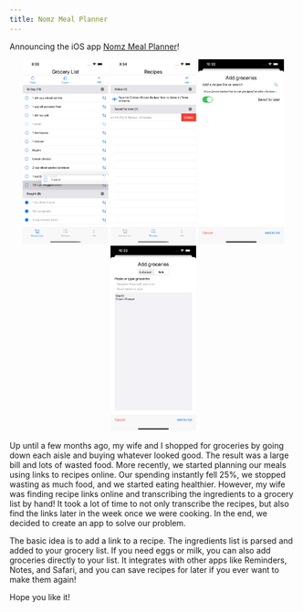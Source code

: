 ```yaml
---
title: Nomz Meal Planner
---
```


Announcing the iOS app [Nomz Meal Planner](https://mo-nomz.herokuapp.com)!

<div style="text-align: center">
  <img src="/assets/grocery-list.png" alt="/assets/grocery-list.png" width="150"/>
  <img src="/assets/recipe-list.png" alt="/assets/recipe-list.png" width="150"/>
  <img src="/assets/add-link.png" alt="/assets/add-link.png" width="150"/>
  <img src="/assets/add-bulk.png" alt="/assets/add-bulk.png" width="150"/>
</div>

Up until a few months ago, my wife and I shopped for groceries by going down each aisle and buying whatever looked good.
The result was a large bill and lots of wasted food. More recently, we started planning our meals using links to recipes
online. Our spending instantly fell 25%, we stopped wasting as much food, and we started eating healthier. However, my
wife was finding recipe links online and transcribing the ingredients to a grocery list by hand! It took a lot of time
to not only transcribe the recipes, but also find the links later in the week once we were cooking. In the end, we
decided to create an app to solve our problem.

The basic idea is to add a link to a recipe. The ingredients list is parsed and added to your grocery list. If you need
eggs or milk, you can also add groceries directly to your list. It integrates with other apps like Reminders, Notes, and
Safari, and you can save recipes for later if you ever want to make them again!

Hope you like it!
